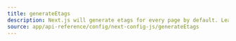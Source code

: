 ```yaml
---
title: generateEtags
description: Next.js will generate etags for every page by default. Learn more about how to disable etag generation here.
source: app/api-reference/config/next-config-js/generateEtags
---
```

